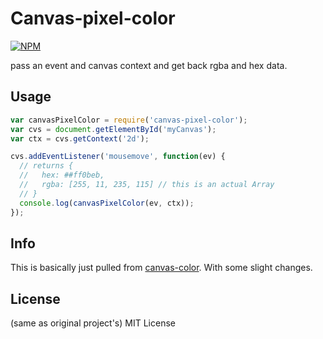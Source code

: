 # Canvas-pixel-color

[![NPM](https://nodei.co/npm/canvas-pixel-color.png?downloads=true)](https://npmjs.com/package/canvas-pixel-color)

pass an event and canvas context and get back rgba and hex data.

## Usage
``` javascript
var canvasPixelColor = require('canvas-pixel-color');
var cvs = document.getElementById('myCanvas');
var ctx = cvs.getContext('2d');

cvs.addEventListener('mousemove', function(ev) {
  // returns {
  //   hex: ##ff0beb,
  //   rgba: [255, 11, 235, 115] // this is an actual Array
  // }
  console.log(canvasPixelColor(ev, ctx));
});

```

## Info
This is basically just pulled from [canvas-color](https://github.com/JamesKyburz/canvas-colorpicker).
With some slight changes.

## License
(same as original project's) MIT License
